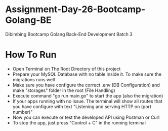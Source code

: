 # Assignment-Day-26-Bootcamp-Golang-BE
Dibimbing Bootcamp Golang Back-End Development Batch 3

# How To Run 
- Open Terminal on The Root Directory of this project
- Prepare your MySQL Database with no table inside it. To make sure the migrations runs well
- Make sure you have configure the correct .env (DB Configuration) and make "storages" folder in the root (File Handling)
- Execute command "go run main.go" to start the app (also the migration)
- If your apps running with no issue. The terminal will show all routes that you have configure with text "Listening and serving HTTP on (port number)"
- Now you can execute or test the developed API using Postman or Curl
- To stop the app, just press "Control + C" in the running terminal